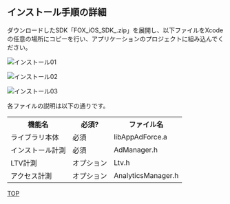 ## インストール手順の詳細

ダウンロードしたSDK「FOX_iOS_SDK_.zip」を展開し、以下ファイルをXcodeの任意の場所にコピーを行い、アプリケーションのプロジェクトに組み込んでください。

![インストール01](https://github.com/cyber-z/public_fox_ios_sdk/raw/master/doc/integration/img01.png)

![インストール02](https://github.com/cyber-z/public_fox_ios_sdk/raw/master/doc/integration/img02.png)

![インストール03](https://github.com/cyber-z/public_fox_ios_sdk/raw/master/doc/integration/img03.png)

各ファイルの説明は以下の通りです。

<table>
<tr><th>機能名</th><th>必須?</th><th>ファイル名</th></tr>
<tr><td>ライブラリ本体</td><td>必須</td><td>libAppAdForce.a</td></tr>
<tr><td>インストール計測</td><td>必須</td><td>AdManager.h</td></tr>
<tr><td>LTV計測</td><td>オプション</td><td>Ltv.h</td></tr>
<tr><td>アクセス計測</td><td>オプション</td><td>AnalyticsManager.h</td></tr>
</table>

[TOP](https://github.com/cyber-z/public_fox_ios_sdk#1-%E3%82%A4%E3%83%B3%E3%82%B9%E3%83%88%E3%83%BC%E3%83%AB)

